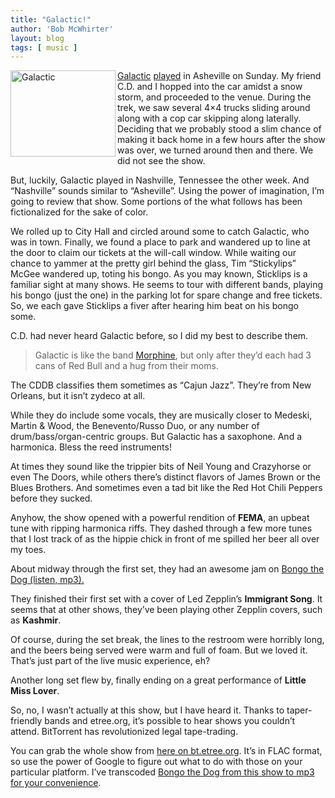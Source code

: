 ```yaml
---
title: "Galactic!"
author: 'Bob McWhirter'
layout: blog
tags: [ music ]
---
```

<p><a href="http://galacticfunk.com/" title="Galactic homepage"><img src="/blog/assets/galactic04.jpg" alt="Galactic" align="left" height="138" width="168"/>Galactic</a> <a href="http://theorangepeel.net/" title="The Orange Peel venue">played</a> in Asheville on Sunday.  My friend C.D. and I hopped into the car amidst a snow storm, and proceeded to the venue.  During the trek, we saw several 4&#xD7;4 trucks sliding around along with a cop car skipping along laterally.    Deciding that we probably stood a slim chance of making it back home in a few hours after the show was over, we turned around then and there.  We did not see the show.</p>
<p>But, luckily, Galactic played in Nashville, Tennessee the other week.  And &#x201C;Nashville&#x201D; sounds similar to &#x201C;Asheville&#x201D;.  Using the power of imagination, I&#x2019;m going to review that show.  Some portions of the what follows has been fictionalized for the sake of color.</p>
<p>We rolled up to City Hall and circled around some to catch Galactic, who was in town.  Finally, we found a place to park and wandered up to line at the door to claim our tickets at the will-call window.  While waiting our chance to yammer at the pretty girl behind the glass, Tim &#x201C;Stickylips&#x201D; McGee wandered up, toting his bongo.  As you may known, Sticklips is a familiar sight at many shows.  He seems to tour with different bands, playing his bongo (just the one) in the parking lot for spare change and free tickets. So, we each gave Sticklips a fiver after hearing him beat on his bongo some.</p>
<p>C.D. had never heard Galactic before, so I did my best to describe them.</p>
<blockquote>
  <p>Galactic is like the band <a href="http://en.wikipedia.org/wiki/Morphine_%28band%29" title="Wikipedia about Morphine, the band">Morphine</a>, but only after they&#x2019;d each had 3 cans of Red Bull and a hug from their moms.</p>
</blockquote>
<p>The CDDB classifies them sometimes as &#x201C;Cajun Jazz&#x201D;.  They&#x2019;re from New Orleans, but it isn&#x2019;t zydeco at all.</p>
<p>While they do include some vocals, they are musically closer to Medeski, Martin &amp; Wood, the Benevento/Russo Duo, or any number of drum/bass/organ-centric groups.  But Galactic has a saxophone.  And a harmonica.  Bless the reed instruments!</p>
<p>At times they sound like the trippier bits of Neil Young and Crazyhorse or even The Doors, while others there&#x2019;s distinct flavors of James Brown or the Blues Brothers.  And sometimes even a tad bit like the Red Hot Chili Peppers before they sucked.</p>
<p>Anyhow, the show opened with a powerful rendition of <strong>FEMA</strong>, an upbeat tune with ripping harmonica riffs.  They dashed through a few more tunes that I lost track of as the hippie chick in front of me spilled her beer all over my toes.</p>
<p>About midway through the first set, they had an awesome jam on <a href="http://fnokd.com/~bob/musicsucks/Bongo_the_Dog.mp3" title="Bongo the Dog, Live">Bongo the Dog (listen, mp3).</a></p>
<p>They finished their first set with a cover of Led Zepplin&#x2019;s <strong>Immigrant Song</strong>.  It seems that at other shows, they&#x2019;ve been playing other Zepplin covers, such as <strong>Kashmir</strong>.</p>
<p>Of course, during the set break, the lines to the restroom were horribly long, and the beers being served were warm and full of foam.  But we loved it.  That&#x2019;s just part of the live music experience, eh?</p>
<p>Another long set flew by, finally ending on a great performance of <strong>Little Miss Lover</strong>.</p>
<p>So, no, I wasn&#x2019;t actually at this show, but I have heard it.  Thanks to taper-friendly bands and etree.org, it&#x2019;s possible to hear shows you couldn&#x2019;t attend.  BitTorrent has revolutionized legal tape-trading.</p>
<p>You can grab the whole show from <a href="http://bt.etree.org/details.php?id=503737" title="Galactic in Nashville, on bt.etree.org">here on bt.etree.org</a>.  It&#x2019;s in FLAC format, so use the power of Google to figure out what to do with those on your particular platform.  I&#x2019;ve transcoded <a href="http://fnokd.com/~bob/musicsucks/Bongo_the_Dog.mp3" title="Bongo the Dog, Live">Bongo the Dog from this show to mp3 for your convenience</a>.</p>
